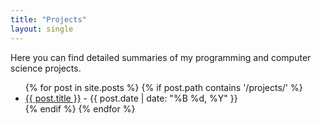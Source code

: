 ```yaml
---
title: "Projects"
layout: single
---
```



Here you can find detailed summaries of my programming and computer science projects.

<ul>
  {% for post in site.posts %}
    {% if post.path contains '/projects/' %}
      <li>
        <a href="{{ post.url }}">{{ post.title }}</a> - {{ post.date | date: "%B %d, %Y" }}
      </li>
    {% endif %}
  {% endfor %}
</ul>
